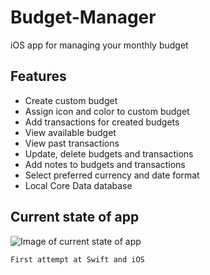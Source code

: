 # Budget-Manager
iOS app for managing your monthly budget


## Features
- Create custom budget
- Assign icon and color to custom budget
- Add transactions for created budgets
- View available budget
- View past transactions
- Update, delete budgets and transactions
- Add notes to budgets and transactions
- Select preferred currency and date format
- Local Core Data database

## Current state of app
![Image of current state of app](README_current_app_status.gif)

```
First attempt at Swift and iOS
```

